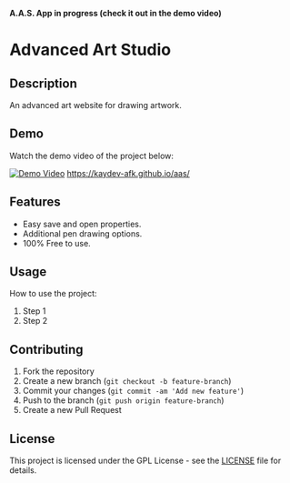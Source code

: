 **A.A.S. App in progress (check it out in the demo video)**

# Advanced Art Studio

## Description
An advanced art website for drawing artwork.

## Demo
Watch the demo video of the project below:

[![Demo Video](https://i9.ytimg.com/vi_webp/U4Q6bQn8QkM/mqdefault.webp?v=67954fad&sqp=CKSf1bwG&rs=AOn4CLBpoh3GZO0QdD9Zo8YBsFbX5a9suQ)](https://www.youtube.com/watch?v=U4Q6bQn8QkM)
https://kaydev-afk.github.io/aas/

## Features
- Easy save and open properties.
- Additional pen drawing options.
- 100% Free to use.

## Usage
How to use the project:

1. Step 1
2. Step 2

## Contributing
1. Fork the repository
2. Create a new branch (`git checkout -b feature-branch`)
3. Commit your changes (`git commit -am 'Add new feature'`)
4. Push to the branch (`git push origin feature-branch`)
5. Create a new Pull Request

## License
This project is licensed under the GPL License - see the [LICENSE](LICENSE) file for details.

